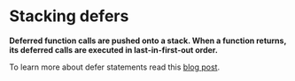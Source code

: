 # Stacking defers

**Deferred function calls are pushed onto a stack. When a function returns, its deferred calls are executed in last-in-first-out order.**

To learn more about defer statements read this [blog post](https://go.dev/blog/defer-panic-and-recoverblog).
